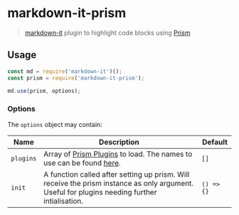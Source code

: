 # markdown-it-prism
> [markdown-it](https://github.com/markdown-it/markdown-it) plugin to highlight code blocks using [Prism](http://prismjs.com/)

## Usage
```js
const md = require('markdown-it')();
const prism = require('markdown-it-prism');

md.use(prism, options);
```

### Options
The `options` object may contain:

Name   | Description | Default
-------|-------------|--------
`plugins` | Array of [Prism Plugins](http://prismjs.com/#plugins) to load. The names to use can be found [here](https://github.com/PrismJS/prism/tree/gh-pages/plugins). | `[]`
`init` | A function called after setting up prism. Will receive the prism instance as only argument. Useful for plugins needing further intialisation. | `() => {}`
